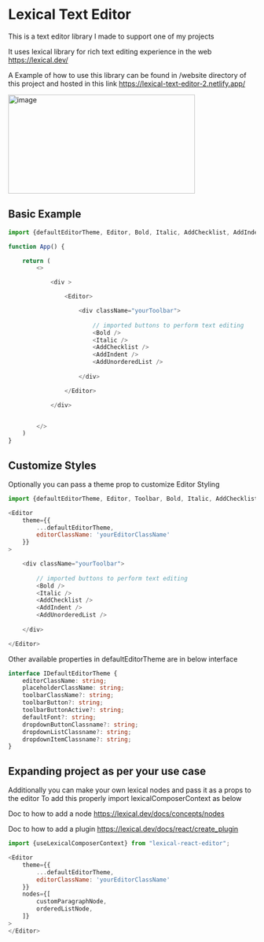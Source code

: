 # Lexical Text Editor

This is a text editor library I made to support one of my projects

It uses lexical library for rich text editing experience in the web
https://lexical.dev/

A Example of how to use this library can be found in /website directory of this project and hosted in this link https://lexical-text-editor-2.netlify.app/

<img width="380" height="201" alt="image" src="https://github.com/user-attachments/assets/d85fe8c2-f4c4-4fe2-9ff3-542ce03644d6" />


## Basic Example

```js
import {defaultEditorTheme, Editor, Bold, Italic, AddChecklist, AddIndent, AddUnorderedList} from "lexical-react-editor";

function App() {

    return (
        <>

            <div >

                <Editor>

                    <div className="yourToolbar">
                        
                        // imported buttons to perform text editing 
                        <Bold />
                        <Italic />
                        <AddChecklist />
                        <AddIndent />
                        <AddUnorderedList />
                        
                    </div>

                </Editor>

            </div>


        </>
    )
}
```

## Customize Styles

Optionally you can pass a theme prop to customize Editor Styling

```js
import {defaultEditorTheme, Editor, Toolbar, Bold, Italic, AddChecklist, AddIndent, AddUnorderedList} from "lexical-react-editor";

<Editor
    theme={{
        ...defaultEditorTheme,
        editorClassName: 'yourEditorClassName'
    }}
>

    <div className="yourToolbar">
        
        // imported buttons to perform text editing 
        <Bold />
        <Italic />
        <AddChecklist />
        <AddIndent />
        <AddUnorderedList />
        
    </div>

</Editor>
```

Other available properties in defaultEditorTheme are in below interface

```ts
interface IDefaultEditorTheme {
    editorClassName: string;
    placeholderClassName: string;
    toolbarClassName?: string;
    toolbarButton?: string;
    toolbarButtonActive?: string;
    defaultFont?: string;
    dropdownButtonClassname?: string;
    dropdownListClassname?: string;
    dropdownItemClassname?: string;
}
```

## Expanding project as per your use case

Additionally you can make your own lexical nodes and pass it as a props to the editor
To add this properly import lexicalComposerContext as below

Doc to how to add a node
https://lexical.dev/docs/concepts/nodes

Doc to how to add a plugin
https://lexical.dev/docs/react/create_plugin

```js
import {useLexicalComposerContext} from "lexical-react-editor";
```

```js
<Editor
    theme={{
        ...defaultEditorTheme,
        editorClassName: 'yourEditorClassName'
    }}
    nodes={[
        customParagraphNode,
        orderedListNode,
    ]}
>
</Editor>
```
